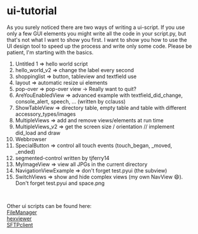 ui-tutorial
===========

As you surely noticed there are two ways of writing a ui-script. If you use only a few GUI elements you might write all 
the code in your script.py, but that's not what I want to show you first. I want to show you how to use the UI design tool
to speed up the process and write only some code. Please be patient, I'm starting with the basics.

1. Untitled 1 => hello world script<br />
2. hello_world_v2 => change the label every second<br />
3. shoppinglist => button, tableview and textfield use<br />
4. layout => automatic resize ui elements<br />
5. pop-over => pop-over view -> Really want to quit?<br />
6. AreYouEnabledView => advanced example with textfield_did_change, console_alert, speech, ... (written by cclauss)<br />
7. ShowTableView => directory table, empty table and table with different accessory_types/images<br />
8. MultipleViews => add and remove views/elements at run time<br />
9. MultipleViews_v2 => get the screen size / orientation // implement did_load and draw<br />
10. Webbrowser<br />
11. SpecialButton => control all touch events (touch_began, _moved, _ended)<br/>
12. segmented-control written by tjferry14<br />
13. MyImageView => view all JPGs in the current directory<br />
14. NavigationViewExample => don't forget test.pyui (the subview)<br />
15. SwitchViews => show and hide complex views (my own NavView 😄). Don't forget test.pyui and space.png<br />
<br />


Other ui scripts can be found here:<br />
[FileManager][]<br />
[hexviewer][]<br />
[SFTPclient][]<br />

[FileManager]: https://github.com/humberry/FileManager
[hexviewer]: https://github.com/humberry/hexviewer
[SFTPclient]: https://github.com/humberry/sftp-client
